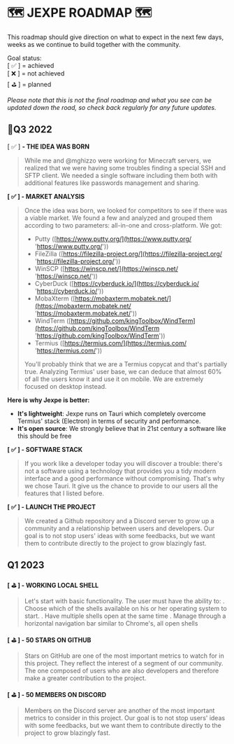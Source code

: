 # 🗺️ JEXPE ROADMAP 🗺️

This roadmap should give direction on what to expect in the next few days, weeks as we continue to build together with the community.

Goal status:  
[ ✅ ] = achieved  
[ ❌ ] = not achieved  
[ ⛳ ] = planned

_Please note that this is not the final roadmap and what you see can be updated down the road, so check back regularly for any future updates._

## 🗿**Q3 2022**

[ ✅ ] **- THE IDEA WAS BORN**

> While me and @mghizzo were working for Minecraft servers, we realized that we were having some troubles finding a special SSH and SFTP client. We needed a single software including them both with additional features like passwords management and sharing.

**[ ✅ ] - MARKET ANALYSIS**

> Once the idea was born, we looked for competitors to see if there was a viable market. We found a few and analyzed and grouped them according to two parameters: all-in-one and cross-platform. We got:
>
> -   Putty ([https://www.putty.org/](https://www.putty.org/ 'https://www.putty.org/'))
> -   FileZilla ([https://filezilla-project.org/](https://filezilla-project.org/ 'https://filezilla-project.org/'))
> -   WinSCP ([https://winscp.net/](https://winscp.net/ 'https://winscp.net/'))
> -   CyberDuck ([https://cyberduck.io/](https://cyberduck.io/ 'https://cyberduck.io/'))
> -   MobaXterm ([https://mobaxterm.mobatek.net/](https://mobaxterm.mobatek.net/ 'https://mobaxterm.mobatek.net/'))
> -   WindTerm ([https://github.com/kingToolbox/WindTerm](https://github.com/kingToolbox/WindTerm 'https://github.com/kingToolbox/WindTerm'))
> -   Termius ([https://termius.com/](https://termius.com/ 'https://termius.com/'))
>
> You'll probably think that we are a Termius copycat and that's
> partially true. Analyzing Termius' user base, we can deduce that
> almost 60% of all the users know it and use it on mobile. We are
> extremely focused on desktop instead.

**Here is why Jexpe is better:**

-   **It's lightweight**: Jexpe runs on Tauri which completely overcome Termius' stack (Electron) in terms of security and performance.
-   **It's open source**: We strongly believe that in 21st century a software like this should be free

**[ ✅ ] - SOFTWARE STACK**

> If you work like a developer today you will discover a trouble: there's not a software using a technology that provides you a tidy modern interface and a good performance without compromising. That's why we chose Tauri. It give us the chance to provide to our users all the features that I listed before.

**[ ✅ ] - LAUNCH THE PROJECT**

> We created a Github repository and a Discord server to grow up a community and a relationship between users and developers. Our goal is to not stop users' ideas with some feedbacks, but we want them to contribute directly to the project to grow blazingly fast.

## **Q1 2023**

**[ ⛳ ] - WORKING LOCAL SHELL**

> Let's start with basic functionality. The user must have the ability to: . Choose which of the shells available on his or her operating system to start. . Have multiple shells open at the same time . Manage through a horizontal navigation bar similar to Chrome's, all open shells

**[ ⛳ ] - 50 STARS ON GITHUB**

> Stars on GitHub are one of the most important metrics to watch for in this project. They reflect the interest of a segment of our community. The one composed of users who are also developers and therefore make a greater contribution to the project.

**[ ⛳ ] - 50 MEMBERS ON DISCORD**

> Members on the Discord server are another of the most important metrics to consider in this project. Our goal is to not stop users' ideas with some feedbacks, but we want them to contribute directly to the project to grow blazingly fast.

